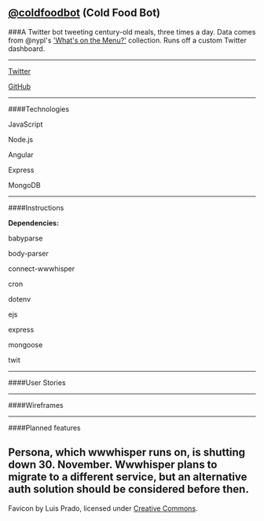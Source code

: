 ## [@coldfoodbot](twitter.com/coldfoodbot) (Cold Food Bot)

###A Twitter bot tweeting century-old meals, three times a day. Data comes from @nypl's ['What's on the Menu?'](http://menus.nypl.org/) collection. Runs off a custom Twitter dashboard.

---

[Twitter](twitter.com/coldfoodbot)

[GitHub](https://github.com/mbd-s/cold-food)


---

####Technologies
<!--TODO A list of the technologies used. -->
JavaScript

Node.js

Angular

Express

MongoDB

---

####Instructions
<!--TODO A list of installation steps for the app itself and any dependencies - how would another developer run your site locally? -->
**Dependencies:**

babyparse

body-parser

connect-wwwhisper

cron

dotenv

ejs

express

mongoose

twit

---

####User Stories
<!--TODO Link to your user stories - who are your users, what do they want, and why?-->

---

####Wireframes
<!--TODO Link to your wireframes – sketches of major views / interfaces in your application.-->

---


####Planned features
<!--Descriptions of any unsolved problems or future features. -->
Persona, which wwwhisper runs on, is shutting down 30. November.  Wwwhisper plans to migrate to a different service, but an alternative auth solution should be considered before then.
---

Favicon by Luis Prado, licensed under [Creative Commons](http://creativecommons.org/licenses/by/3.0/us/).
